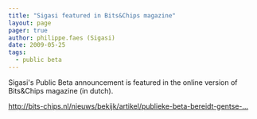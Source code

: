 ```yaml
---
title: "Sigasi featured in Bits&Chips magazine"
layout: page 
pager: true
author: philippe.faes (Sigasi)
date: 2009-05-25
tags: 
  - public beta
---
```

<div class="content">
<p>Sigasi's Public Beta announcement is featured in the online version of Bits&amp;Chips magazine (in dutch).</p><p><a href="http://bits-chips.nl/nieuws/bekijk/artikel/publieke-beta-bereidt-gentse-vhdl-ide-voor-op-markt.html" title="http://bits-chips.nl/nieuws/bekijk/artikel/publieke-beta-bereidt-gentse-vhdl-ide-voor-op-markt.html" class="elf-external elf-icon">http://bits-chips.nl/nieuws/bekijk/artikel/publieke-beta-bereidt-gentse-...</a></p>  </div>

